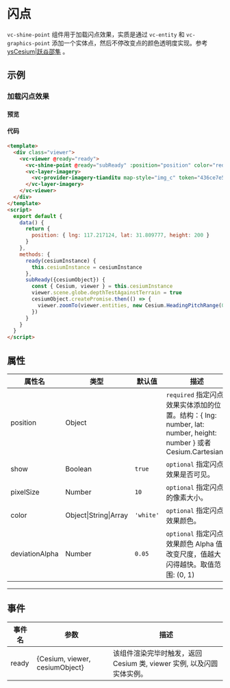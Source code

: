# 闪点

`vc-shine-point` 组件用于加载闪点效果，实质是通过 `vc-entity` 和 `vc-graphics-point` 添加一个实体点，然后不停改变点的颜色透明度实现。参考 [ysCesium|跃焱邵隼](https://www.wellyyss.cn/ysCesium/main/app.html) 。

## 示例

### 加载闪点效果

#### 预览

<doc-preview>
  <template>
    <div class="viewer">
      <vc-viewer @ready="ready">
        <vc-shine-point @ready="subReady" :position="position" color="red"></vc-shine-point>
        <vc-layer-imagery>
          <vc-provider-imagery-tianditu map-style="img_c" token="436ce7e50d27eede2f2929307e6b33c0"></vc-provider-imagery-tianditu>
        </vc-layer-imagery>
      </vc-viewer>
    </div>
  </template>
  <script>
    export default {
      data() {
        return {
          position: { lng: 117.217124, lat: 31.809777, height: 200 }
        }
      },
      methods: {
        ready(cesiumInstance) {
          this.cesiumInstance = cesiumInstance
        },
        subReady({cesiumObject}) {
          const { Cesium, viewer } = this.cesiumInstance
          viewer.scene.globe.depthTestAgainstTerrain = true
          cesiumObject.createPromise.then(() => {
            viewer.zoomTo(viewer.entities, new Cesium.HeadingPitchRange(0, Cesium.Math.toRadians(-90), 1000))
          })
        }
      }
    }
  </script>
</doc-preview>

#### 代码

```html
<template>
  <div class="viewer">
    <vc-viewer @ready="ready">
      <vc-shine-point @ready="subReady" :position="position" color="red"></vc-shine-point>
      <vc-layer-imagery>
        <vc-provider-imagery-tianditu map-style="img_c" token="436ce7e50d27eede2f2929307e6b33c0"></vc-provider-imagery-tianditu>
      </vc-layer-imagery>
    </vc-viewer>
  </div>
</template>
<script>
  export default {
    data() {
      return {
        position: { lng: 117.217124, lat: 31.809777, height: 200 }
      }
    },
    methods: {
      ready(cesiumInstance) {
        this.cesiumInstance = cesiumInstance
      },
      subReady({cesiumObject}) {
        const { Cesium, viewer } = this.cesiumInstance
        viewer.scene.globe.depthTestAgainstTerrain = true
        cesiumObject.createPromise.then(() => {
          viewer.zoomTo(viewer.entities, new Cesium.HeadingPitchRange(0, Cesium.Math.toRadians(-90), 1000))
        })
      }
    }
  }
</script>
```

## 属性

<!-- prettier-ignore -->
| 属性名 | 类型 | 默认值 | 描述 |
| ---------------------- | ------- | ------ | -------------------------------------------------------------------------- |
| position | Object | | `required` 指定闪点效果实体添加的位置。结构：{ lng: number, lat: number, height: number } 或者 Cesium.Cartesian3 |
| show | Boolean | `true` | `optional` 指定闪点效果是否可见。|
| pixelSize | Number | `10` | `optional` 指定闪点的像素大小。|
| color | Object\|String\|Array | `'white'` | `optional` 指定闪点效果颜色。 |
| deviationAlpha | Number | `0.05` | `optional` 指定闪点效果颜色 Alpha 值改变尺度，值越大闪得越快。取值范围: (0, 1)|

---

## 事件

| 事件名 | 参数                           | 描述                                                                  |
| ------ | ------------------------------ | --------------------------------------------------------------------- |
| ready  | {Cesium, viewer, cesiumObject} | 该组件渲染完毕时触发，返回 Cesium 类, viewer 实例, 以及闪圆实体实例。 |
